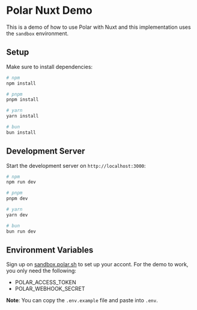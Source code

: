 # Polar Nuxt Demo

This is a demo of how to use Polar with Nuxt and this implementation uses the `sandbox` environment.

## Setup

Make sure to install dependencies:

```bash
# npm
npm install

# pnpm
pnpm install

# yarn
yarn install

# bun
bun install
```

## Development Server

Start the development server on `http://localhost:3000`:

```bash
# npm
npm run dev

# pnpm
pnpm dev

# yarn
yarn dev

# bun
bun run dev
```

## Environment Variables

Sign up on [sandbox.polar.sh](https://sandbox.polar.sh) to set up your accont. For the demo to work, you only need the following:

- POLAR_ACCESS_TOKEN
- POLAR_WEBHOOK_SECRET

**Note**: You can copy the `.env.example` file and paste into `.env`.
